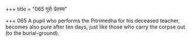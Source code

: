 +++
title = "065 गुरोः प्रेतस्य"

+++
065	A pupil who performs the Pitrimedha for his deceased teacher, becomes also pure after ten days, just like those who carry the corpse out (to the burial-ground).
